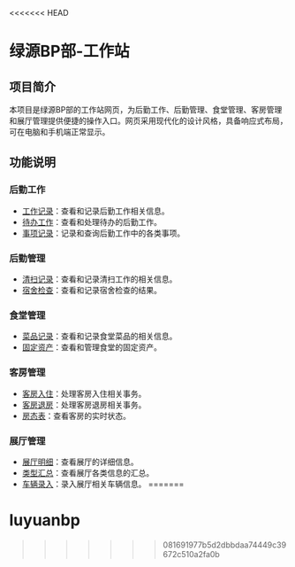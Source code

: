 <<<<<<< HEAD
# 绿源BP部-工作站

## 项目简介
本项目是绿源BP部的工作站网页，为后勤工作、后勤管理、食堂管理、客房管理和展厅管理提供便捷的操作入口。网页采用现代化的设计风格，具备响应式布局，可在电脑和手机端正常显示。

## 功能说明
### 后勤工作
- [工作记录](https://web.wps.cn/wo/sl/v32qU4Ks?app_id=4C7UXLgavPLeBlA9AC4Rpg&R=L1MvNA==)：查看和记录后勤工作相关信息。
- [待办工作](https://web.wps.cn/wo/sl/v32lRY5M?app_id=1BAexPj3AXFUGhYRtHRx8b&R=L1MvNA==)：查看和处理待办的后勤工作。
- [事项记录](https://web.wps.cn/wo/sl/v31DgAXe?app_id=n8DGwD8HE2oxs0EMIRcJw)：记录和查询后勤工作中的各类事项。

### 后勤管理
- [清扫记录](https://www.kdocs.cn/l/cawToHYAToq8?R=L1MvNA==)：查看和记录清扫工作的相关信息。
- [宿舍检查](https://web.wps.cn/wo/sl/v32CaY5m?app_id=6xwNUhR9HYOzRu6RFnZ76L)：查看和记录宿舍检查的结果。

### 食堂管理
- [菜品记录](https://www.kdocs.cn/wo/sl/v13YilWo)：查看和记录食堂菜品的相关信息。
- [固定资产](https://alidocs.dingtalk.com/i/nodes/dpYLaezmVNLOb212iX56o1dd8rMqPxX6?utm_scene=person_space&iframeQuery=viewId%3DqvGDAH2%26sheetId%3DhERWDMS)：查看和管理食堂的固定资产。

### 客房管理
- [客房入住](https://www.kdocs.cn/wo/sl/v11elZ07)：处理客房入住相关事务。
- [客房退房](https://www.kdocs.cn/wo/sl/v13jHuJY?R=L1MvMg==)：处理客房退房相关事务。
- [房态表](https://www.kdocs.cn/wo/sl/v14QEaBl?R=L1MvMQ==)：查看客房的实时状态。

### 展厅管理
- [展厅明细](https://mc7q5t27aw.feishu.cn/share/base/view/shrcnB9RSvRpJjpZckjM7ud0Hpc)：查看展厅的详细信息。
- [类型汇总](https://mc7q5t27aw.feishu.cn/share/base/dashboard/shrcnB4ZB4ZZLaPxC8HNUGDC5nb)：查看展厅各类信息的汇总。
- [车辆录入](https://mc7q5t27aw.feishu.cn/share/base/form/shrcnGc7HqUZVpvF8f5tiLhnuFh)：录入展厅相关车辆信息。
=======
# luyuanbp
>>>>>>> 081691977b5d2dbbdaa74449c39672c510a2fa0b
